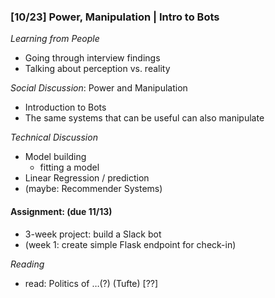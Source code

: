 ### [10/23] Power, Manipulation | Intro to Bots

_Learning from People_ 
- Going through interview findings
- Talking about perception vs. reality

_Social Discussion_: Power and Manipulation
- Introduction to Bots
- The same systems that can be useful can also manipulate

_Technical Discussion_
- Model building
  - fitting a model
- Linear Regression / prediction
- (maybe: Recommender Systems)

#### Assignment: (due 11/13)
- 3-week project: build a Slack bot 
- (week 1: create simple Flask endpoint for check-in)

_Reading_
- read: Politics of …(?) (Tufte) [??]
